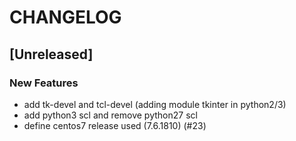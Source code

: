 # CHANGELOG


## [Unreleased]

### New Features
- add tk-devel and tcl-devel (adding module tkinter in python2/3)
- add python3 scl and remove python27 scl
- define centos7 release used (7.6.1810) (#23)






